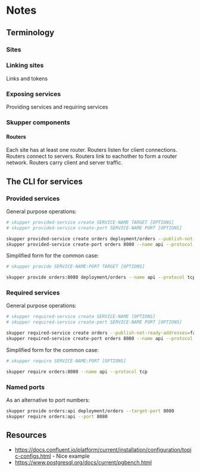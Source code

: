 # Notes

## Terminology

### Sites

### Linking sites

Links and tokens

### Exposing services

Providing services and requiring services

### Skupper components

#### Routers

Each site has at least one router.
Routers listen for client connections.
Routers connect to servers.
Routers link to eachother to form a router network.
Routers carry client and server traffic.

## The CLI for services

### Provided services

General purpose operations:

~~~ sh
# skupper provided-service create SERVICE-NAME TARGET [OPTIONS]
# skupper provided-service create-port SERVICE-NAME PORT [OPTIONS]

skupper provided-service create orders deployment/orders --publish-not-ready-addresses=false
skupper provided-service create-port orders 8080 --name api --protocol tcp --target-port 9090
~~~

Simplified form for the common case:

~~~ sh
# skupper provide SERVICE-NAME:PORT TARGET [OPTIONS]

skupper provide orders:8080 deployment/orders --name api --protocol tcp --target-port 9090
~~~

### Required services

General purpose operations:

~~~ sh
# skupper required-service create SERVICE-NAME [OPTIONS]
# skupper required-service create-port SERVICE-NAME PORT [OPTIONS]

skupper required-service create orders --publish-not-ready-addresses=false
skupper required-service create-port orders 8080 --name api --protocol tcp
~~~

Simplified form for the common case:

~~~ sh
# skupper require SERVICE-NAME:PORT [OPTIONS]

skupper require orders:8080 --name api --protocol tcp
~~~

### Named ports

As an alternative to port numbers:

~~~ sh
skupper provide orders:api deployment/orders --target-port 8080
skupper require orders:api --port 8080
~~~

## Resources

 - https://docs.confluent.io/platform/current/installation/configuration/topic-configs.html - Nice example
 - https://www.postgresql.org/docs/current/pgbench.html
